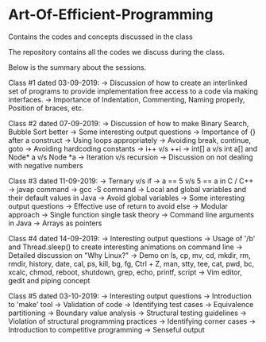 # Art-Of-Efficient-Programming
Contains the codes and concepts discussed in the class

The repository contains all the codes we discuss during the class.

Below is the summary about the sessions.

Class #1 dated 03-09-2019:
-> Discussion of how to create an interlinked set of programs to provide implementation free access to a code via making interfaces.
-> Importance of Indentation, Commenting, Naming properly, Position of braces, etc.

Class #2 dated 07-09-2019:
-> Discussion of how to make Binary Search, Bubble Sort better
-> Some interesting output questions
-> Importance of {} after a construct
-> Using loops appropriately
-> Avoiding break, continue, goto
-> Avoiding hardcoding constants
-> i++ v/s ++i
-> int[] a v/s int a[] and Node* a v/s Node *a
-> Iteration v/s recursion
-> Discussion on not dealing with negative numbers

Class #3 dated 11-09-2019:
-> Ternary v/s if
-> a == 5 v/s 5 == a in C / C++
-> javap command -> gcc -S command
-> Local and global variables and their default values in Java
-> Avoid global variables
-> Some interesting output questions
-> Effective use of return to avoid else
-> Modular approach
-> Single function single task theory
-> Command line arguments in Java
-> Arrays as pointers

Class #4 dated 14-09-2019:
-> Interesting output questions
-> Usage of '/b' and Thread.sleep() to create interesting animations on command line
-> Detailed discussion on "Why Linux?"
-> Demo on ls, cp, mv, cd, mkdir, rm, rmdir, history, date, cal, ps, kill, bg, fg, Ctrl + Z, man, stty, tee, cat, pwd, bc, xcalc, chmod, reboot, shutdown, grep, echo, printf, script
-> Vim editor, gedit and piping concept

Class #5 dated 03-10-2019:
-> Interesting output questions
-> Introduction to 'make' tool
-> Validation of code
-> Identifying test cases
-> Equivalence partitioning
-> Boundary value analysis
-> Structural testing guidelines
-> Violation of structural programming practices
-> Identifying corner cases
-> Introduction to competitive programming
-> Senseful output
